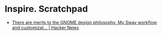# Inspire. Scratchpad
- [There are merits to the GNOME design philosophy. My Sway workflow and customizat... | Hacker News](https://news.ycombinator.com/item?id=39552282)
